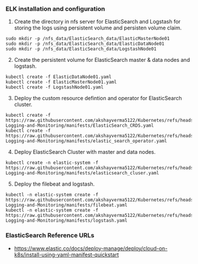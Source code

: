 ### ELK installation and configuration

1. Create the directory in nfs server for ElasticSearch and Logstash for storing the logs using persistent volume and persisten volume claim. 
```
sudo mkdir -p /nfs_data/ElasticSearch_data/ElasticMasterNode01
sudo mkdir -p /nfs_data/ElasticSearch_data/ElasticDataNode01
sudo mkdir -p /nfs_data/ElasticSearch_data/LogstashNode01
```
2. Create the persistent volume for ElasticSearch master & data nodes and logstash. 
```
kubectl create -f ElasticDataNode01.yaml
kubectl create -f ElasticMasterNode01.yaml
kubectl create -f LogstashNode01.yaml
```
3. Deploy the custom resource defintion and operator for ElasticSearch cluster. 
```
kubectl create -f https://raw.githubusercontent.com/akshayverma5122/Kubernetes/refs/heads/master/cka/04-Logging-and-Monitoring/manifests/ElasticSearch_CRDS.yaml
kubectl create -f https://raw.githubusercontent.com/akshayverma5122/Kubernetes/refs/heads/master/cka/04-Logging-and-Monitoring/manifests/elastic_search_operator.yaml
```
4. Deploy ElasticSearch Cluster with master and data nodes. 
```
kubectl create -n elastic-system -f https://raw.githubusercontent.com/akshayverma5122/Kubernetes/refs/heads/master/cka/04-Logging-and-Monitoring/manifests/elasticsearch_cluser.yaml
```
5. Deploy the filebeat and logstash. 
```
kubectl -n elastic-system create -f https://raw.githubusercontent.com/akshayverma5122/Kubernetes/refs/heads/master/cka/04-Logging-and-Monitoring/manifests/filebeat.yaml
kubectl -n elastic-system create -f https://raw.githubusercontent.com/akshayverma5122/Kubernetes/refs/heads/master/cka/04-Logging-and-Monitoring/manifests/logstash.yaml
```

### ElasticSearch Reference URLs
- https://www.elastic.co/docs/deploy-manage/deploy/cloud-on-k8s/install-using-yaml-manifest-quickstart
